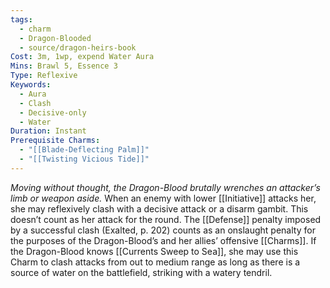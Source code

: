 ```yaml
---
tags:
  - charm
  - Dragon-Blooded
  - source/dragon-heirs-book
Cost: 3m, 1wp, expend Water Aura
Mins: Brawl 5, Essence 3
Type: Reflexive
Keywords:
  - Aura
  - Clash
  - Decisive-only
  - Water
Duration: Instant
Prerequisite Charms:
  - "[[Blade-Deflecting Palm]]"
  - "[[Twisting Vicious Tide]]"
---
```

*Moving without thought, the Dragon-Blood brutally wrenches an attacker’s limb or weapon aside.*
When an enemy with lower [[Initiative]] attacks her, she may reflexively clash with a decisive attack or a disarm gambit.
This doesn’t count as her attack for the round. The [[Defense]] penalty imposed by a successful clash (Exalted, p. 202) counts as an onslaught penalty for the purposes of the Dragon-Blood’s and her allies’ offensive [[Charms]].
If the Dragon-Blood knows [[Currents Sweep to Sea]], she may use this Charm to clash attacks from out to medium range as long as there is a source of water on the battlefield, striking with a watery tendril.